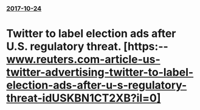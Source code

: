 ### [2017-10-24](/news/2017/10/24/index.md)

# Twitter to label election ads after U.S. regulatory threat. [https:--www.reuters.com-article-us-twitter-advertising-twitter-to-label-election-ads-after-u-s-regulatory-threat-idUSKBN1CT2XB?il=0]



